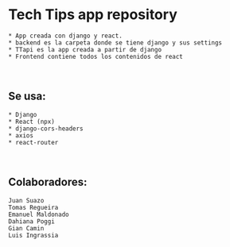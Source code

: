 # Tech Tips app repository

    * App creada con django y react.
    * backend es la carpeta donde se tiene django y sus settings
    * TTapi es la app creada a partir de django
    * Frontend contiene todos los contenidos de react

<br>

## Se usa:

    * Django
    * React (npx)
    * django-cors-headers
    * axios
    * react-router

<br>

## Colaboradores:

    Juan Suazo
    Tomas Regueira
    Emanuel Maldonado
    Dahiana Poggi
    Gian Camin
    Luis Ingrassia
